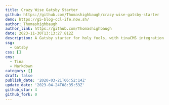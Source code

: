 ```yaml
---
title: Crazy Wise Gatsby Starter
github: https://github.com/Thomashighbaugh/crazy-wise-gatsby-starter
demo: https://g5-blog-ccl-ife.now.sh/
author: Thomashighbaugh
author_link: https://github.com/Thomashighbaugh
date: 2023-11-30T13:13:27.812Z
description: A Gatsby starter for holy fools, with tinaCMS integration and custom artwork
ssg:
  - Gatsby
css: []
cms:
  - Tina
  - Markdown
category: []
draft: false
publish_date: '2020-03-21T06:52:14Z'
update_date: '2023-04-24T08:35:53Z'
github_star: 4
github_fork: 0
---
```

